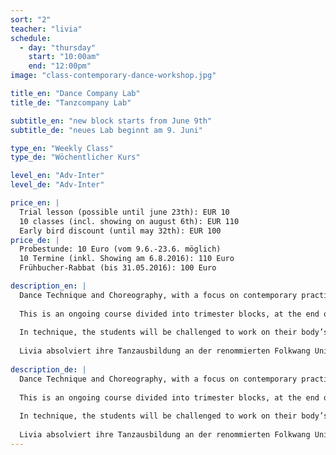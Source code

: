 ```yaml
---
sort: "2"
teacher: "livia"
schedule:
  - day: "thursday"
    start: "10:00am"
    end: "12:00pm"
image: "class-contemporary-dance-workshop.jpg"

title_en: "Dance Company Lab"
title_de: "Tanzcompany Lab"

subtitle_en: "new block starts from June 9th"
subtitle_de: "neues Lab beginnt am 9. Juni"

type_en: "Weekly Class"
type_de: "Wöchentlicher Kurs"

level_en: "Adv-Inter"
level_de: "Adv-Inter"

price_en: |
  Trial lesson (possible until june 23th): EUR 10  
  10 classes (incl. showing on august 6th): EUR 110
  Early bird discount (until may 32th): EUR 100
price_de: |
  Probestunde: 10 Euro (vom 9.6.-23.6. möglich)  
  10 Termine (inkl. Showing am 6.8.2016): 110 Euro
  Frühbucher-Rabbat (bis 31.05.2016): 100 Euro

description_en: |
  Dance Technique and Choreography, with a focus on contemporary practices and performance:
  
  This is an ongoing course divided into trimester blocks, at the end of each block a Studio Performance will be presented. The idea of this course is to experience a Dance company-similar dynamic: Beginning with a dance technique warm up, then working on a choreographic creative process (rehearsal) to finally show the results of it.
  
  In technique, the students will be challenged to work on their body’s alignment and increase coordination and strength abilities, developing awareness and motion in multiple spatial planes. The choreography component of this course is about learning and developing movement with a range of choreographic approaches.
  
  Livia absolviert ihre Tanzausbildung an der renommierten Folkwang Universität der Künste in Essen unter der Leitung von Pina Bausch. Als Tänzerin, Choreografin und Choreografie Assistentin arbeitete sie in zahlreichen Projekten in Deutschland, USA, Mexiko und Argentinien.
  
description_de: |
  Dance Technique and Choreography, with a focus on contemporary practices and performance:
  
  This is an ongoing course divided into trimester blocks, at the end of each block a Studio Performance will be presented. The idea of this course is to experience a Dance company-similar dynamic: Beginning with a dance technique warm up, then working on a choreographic creative process (rehearsal) to finally show the results of it.
  
  In technique, the students will be challenged to work on their body’s alignment and increase coordination and strength abilities, developing awareness and motion in multiple spatial planes. The choreography component of this course is about learning and developing movement with a range of choreographic approaches.
  
  Livia absolviert ihre Tanzausbildung an der renommierten Folkwang Universität der Künste in Essen unter der Leitung von Pina Bausch. Als Tänzerin, Choreografin und Choreografie Assistentin arbeitete sie in zahlreichen Projekten in Deutschland, USA, Mexiko und Argentinien.
---
```

